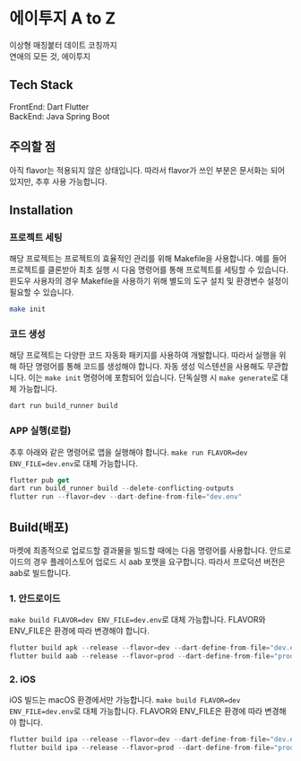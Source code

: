 # 에이투지 A to Z
이상형 매칭붙터 데이트 코칭까지<br>
연애의 모든 것, 에이투지


## Tech Stack
FrontEnd: Dart Flutter
<br>
BackEnd: Java Spring Boot

## 주의할 점
아직 flavor는 적용되지 않은 상태입니다.
따라서 flavor가 쓰인 부분은 문서화는 되어 있지만, 추후 사용 가능합니다.


## Installation

### 프로젝트 세팅
해당 프로젝트는 프로젝트의 효율적인 관리를 위해 Makefile을 사용합니다.
예를 들어 프로젝트를 클론받아 최초 실행 시 다음 명령어를 통해 프로젝트를 세팅할 수 있습니다.
윈도우 사용자의 경우 Makefile을 사용하기 위해 별도의 도구 설치 및 환경변수 설정이 필요할 수 있습니다.

```bash
make init
```


### 코드 생성
해당 프로젝트는 다양한 코드 자동화 패키지를 사용하여 개발합니다.
따라서 실행을 위해 하단 명령어를 통해 코드를 생성해야 합니다.
자동 생성 익스텐션을 사용해도 무관합니다.
이는 `make init` 명령어에 포함되어 있습니다.
단독실행 시 `make generate`로 대체 가능합니다.

```dart
dart run build_runner build
```

### APP 실행(로컬)
추후 아래와 같은 명령어로 앱을 실행해야 합니다.
`make run FLAVOR=dev ENV_FILE=dev.env`로 대체 가능합니다.
```dart
flutter pub get
dart run build_runner build --delete-conflicting-outputs
flutter run --flavor=dev --dart-define-from-file="dev.env"
```

## Build(배포)
마켓에 최종적으로 업로드할 결과물을 빌드할 때에는 다음 명령어를 사용합니다. 
안드로이드의 경우 플레이스토어 업로드 시 aab 포맷을 요구합니다. 따라서 프로덕션 버전은 aab로 빌드합니다.

### 1. 안드로이드
`make build FLAVOR=dev ENV_FILE=dev.env`로 대체 가능합니다.
FLAVOR와 ENV_FILE은 환경에 따라 변경해야 합니다.
```dart
flutter build apk --release --flavor=dev --dart-define-from-file="dev.env"
flutter build aab --release --flavor=prod --dart-define-from-file="prod.env"
```

### 2. iOS
iOS 빌드는 macOS 환경에서만 가능합니다.
`make build FLAVOR=dev ENV_FILE=dev.env`로 대체 가능합니다.
FLAVOR와 ENV_FILE은 환경에 따라 변경해야 합니다.
```dart
flutter build ipa --release --flavor=dev --dart-define-from-file="dev.env"
flutter build ipa --release --flavor=prod --dart-define-from-file="prod.env"
```